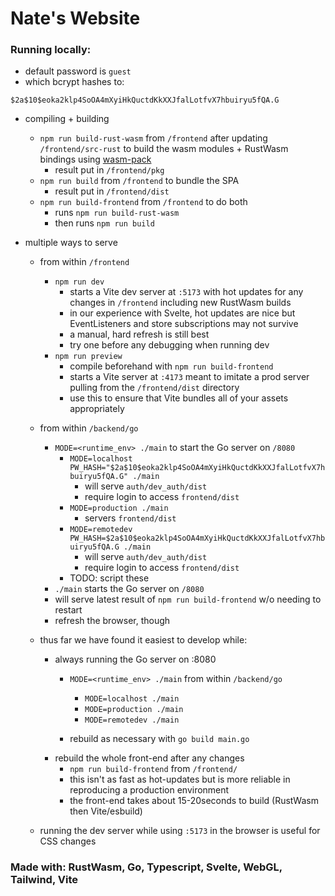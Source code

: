 # Nate's Website

### Running locally:
- default password is `guest`
- which bcrypt hashes to:
```
$2a$10$eoka2klp4SoOA4mXyiHkQuctdKkXXJfalLotfvX7hbuiryu5fQA.G

```
- compiling + building
  - `npm run build-rust-wasm` from `/frontend` after updating `/frontend/src-rust` to build the wasm modules + RustWasm bindings using [wasm-pack](https://rustwasm.github.io/wasm-pack/)
    - result put in `/frontend/pkg`
  - `npm run build` from `/frontend` to bundle the SPA
    - result put in `/frontend/dist`
  - `npm run build-frontend` from `/frontend` to do both
    - runs `npm run build-rust-wasm`
    - then runs `npm run build`

- multiple ways to serve
  - from within `/frontend`
    - `npm run dev`
      - starts a Vite dev server at `:5173` with hot updates for any changes in `/frontend` including new RustWasm builds
      - in our experience with Svelte, hot updates are nice but EventListeners and store subscriptions may not survive 
      - a manual, hard refresh is still best 
      - try one before any debugging when running dev
    - `npm run preview`
      - compile beforehand with `npm run build-frontend`
      - starts a Vite server at `:4173` meant to imitate a prod server pulling from the `/frontend/dist` directory
      - use this to ensure that Vite bundles all of your assets appropriately
  - from within `/backend/go`
    - `MODE=<runtime_env> ./main` to start the Go server on `/8080`
      - `MODE=localhost PW_HASH="$2a$10$eoka2klp4SoOA4mXyiHkQuctdKkXXJfalLotfvX7hbuiryu5fQA.G" ./main` 
        - will serve `auth/dev_auth/dist`
        - require login to access `frontend/dist`
      - `MODE=production ./main`
        - servers `frontend/dist`
      - `MODE=remotedev PW_HASH=$2a$10$eoka2klp4SoOA4mXyiHkQuctdKkXXJfalLotfvX7hbuiryu5fQA.G ./main`
        - will serve `auth/dev_auth/dist`
        - require login to access `frontend/dist`
      - TODO: script these
    - `./main` starts the Go server on `/8080`
    - will serve latest result of `npm run build-frontend` w/o needing to restart
    - refresh the browser, though
    
  - thus far we have found it easiest to develop while:
    - always running the Go server on :8080 
      - `MODE=<runtime_env> ./main` from within `/backend/go`
        - `MODE=localhost ./main`
        - `MODE=production ./main`
        - `MODE=remotedev ./main`

      - rebuild as necessary with `go build main.go`
    - rebuild the whole front-end after any changes
      - `npm run build-frontend` from `/frontend/`
      - this isn't as fast as hot-updates but is more reliable in reproducing a production environment
      - the front-end takes about 15-20seconds to build (RustWasm then Vite/esbuild)

  - running the dev server while using `:5173` in the browser is useful for CSS changes

### Made with: RustWasm, Go, Typescript, Svelte, WebGL, Tailwind, Vite
